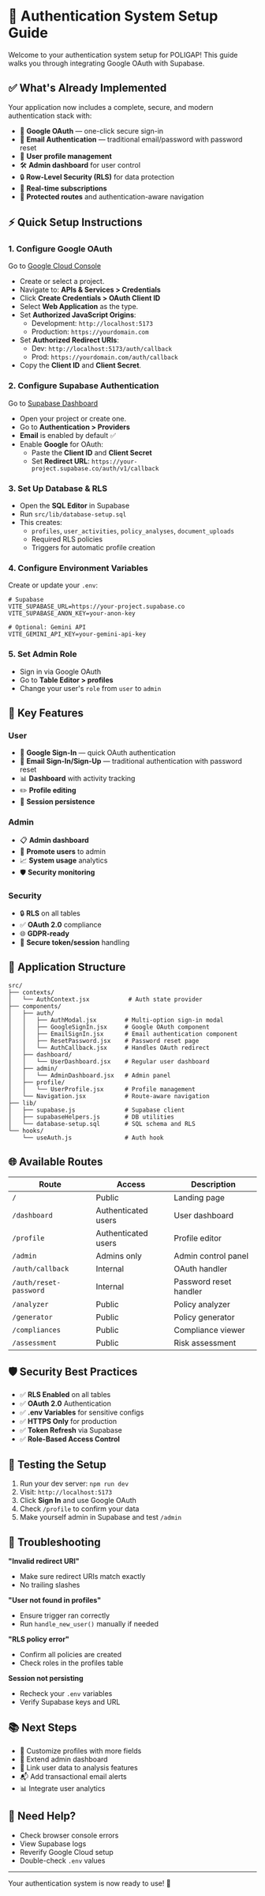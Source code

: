 # 🔐 Authentication System Setup Guide

Welcome to your authentication system setup for POLIGAP! This guide walks you through integrating Google OAuth with Supabase.

## ✅ What's Already Implemented

Your application now includes a complete, secure, and modern authentication stack with:

- 🔐 **Google OAuth** — one-click secure sign-in
- 📧 **Email Authentication** — traditional email/password with password reset
- 👤 **User profile management**
- 🛠️ **Admin dashboard** for user control
- 🔒 **Row-Level Security (RLS)** for data protection
- 📡 **Real-time subscriptions**
- 🚫 **Protected routes** and authentication-aware navigation

## ⚡ Quick Setup Instructions

### 1. Configure Google OAuth

Go to [Google Cloud Console](https://console.cloud.google.com/)

- Create or select a project.
- Navigate to: **APIs & Services > Credentials**
- Click **Create Credentials > OAuth Client ID**
- Select **Web Application** as the type.
- Set **Authorized JavaScript Origins**:
  - Development: `http://localhost:5173`
  - Production: `https://yourdomain.com`
- Set **Authorized Redirect URIs**:
  - Dev: `http://localhost:5173/auth/callback`
  - Prod: `https://yourdomain.com/auth/callback`
- Copy the **Client ID** and **Client Secret**.

### 2. Configure Supabase Authentication

Go to [Supabase Dashboard](https://supabase.com/dashboard)

- Open your project or create one.
- Go to **Authentication > Providers**
- **Email** is enabled by default ✅
- Enable **Google** for OAuth:
  - Paste the **Client ID** and **Client Secret**
  - Set **Redirect URL**: `https://your-project.supabase.co/auth/v1/callback`

### 3. Set Up Database & RLS

- Open the **SQL Editor** in Supabase
- Run `src/lib/database-setup.sql`
- This creates:
  - `profiles`, `user_activities`, `policy_analyses`, `document_uploads`
  - Required RLS policies
  - Triggers for automatic profile creation

### 4. Configure Environment Variables

Create or update your `.env`:

```env
# Supabase
VITE_SUPABASE_URL=https://your-project.supabase.co
VITE_SUPABASE_ANON_KEY=your-anon-key

# Optional: Gemini API
VITE_GEMINI_API_KEY=your-gemini-api-key
```

### 5. Set Admin Role

- Sign in via Google OAuth
- Go to **Table Editor > profiles**
- Change your user's `role` from `user` to `admin`

## 🎯 Key Features

### User
- 🔐 **Google Sign-In** — quick OAuth authentication
- 📧 **Email Sign-In/Sign-Up** — traditional authentication with password reset
- 📊 **Dashboard** with activity tracking
- ✏️ **Profile editing**
- 🔄 **Session persistence**

### Admin
- 📋 **Admin dashboard**
- 🚀 **Promote users** to admin
- 📈 **System usage** analytics
- 🛡️ **Security monitoring**

### Security
- 🔒 **RLS** on all tables
- ✅ **OAuth 2.0** compliance
- 🌐 **GDPR-ready**
- 🔁 **Secure token/session** handling

## 🧭 Application Structure

```
src/
├── contexts/
│   └── AuthContext.jsx           # Auth state provider
├── components/
│   ├── auth/
│   │   ├── AuthModal.jsx        # Multi-option sign-in modal
│   │   ├── GoogleSignIn.jsx     # Google OAuth component
│   │   ├── EmailSignIn.jsx      # Email authentication component
│   │   ├── ResetPassword.jsx    # Password reset page
│   │   └── AuthCallback.jsx     # Handles OAuth redirect
│   ├── dashboard/
│   │   └── UserDashboard.jsx    # Regular user dashboard
│   ├── admin/
│   │   └── AdminDashboard.jsx   # Admin panel
│   ├── profile/
│   │   └── UserProfile.jsx      # Profile management
│   └── Navigation.jsx           # Route-aware navigation
├── lib/
│   ├── supabase.js              # Supabase client
│   ├── supabaseHelpers.js       # DB utilities
│   └── database-setup.sql       # SQL schema and RLS
└── hooks/
    └── useAuth.js               # Auth hook
```

## 🌐 Available Routes

| Route | Access | Description |
|-------|--------|-------------|
| `/` | Public | Landing page |
| `/dashboard` | Authenticated users | User dashboard |
| `/profile` | Authenticated users | Profile editor |
| `/admin` | Admins only | Admin control panel |
| `/auth/callback` | Internal | OAuth handler |
| `/auth/reset-password` | Internal | Password reset handler |
| `/analyzer` | Public | Policy analyzer |
| `/generator` | Public | Policy generator |
| `/compliances` | Public | Compliance viewer |
| `/assessment` | Public | Risk assessment |

## 🛡️ Security Best Practices

- ✅ **RLS Enabled** on all tables
- ✅ **OAuth 2.0** Authentication
- ✅ **.env Variables** for sensitive configs
- ✅ **HTTPS Only** for production
- ✅ **Token Refresh** via Supabase
- ✅ **Role-Based Access Control**

## 🧪 Testing the Setup

1. Run your dev server: `npm run dev`
2. Visit: `http://localhost:5173`
3. Click **Sign In** and use Google OAuth
4. Check `/profile` to confirm your data
5. Make yourself admin in Supabase and test `/admin`

## 🐞 Troubleshooting

**"Invalid redirect URI"**
- Make sure redirect URIs match exactly
- No trailing slashes

**"User not found in profiles"**
- Ensure trigger ran correctly
- Run `handle_new_user()` manually if needed

**"RLS policy error"**
- Confirm all policies are created
- Check roles in the profiles table

**Session not persisting**
- Recheck your `.env` variables
- Verify Supabase keys and URL

## 📚 Next Steps

- 🔧 Customize profiles with more fields
- 🧩 Extend admin dashboard
- 🔗 Link user data to analysis features
- 📬 Add transactional email alerts
- 📊 Integrate user analytics

## 🤝 Need Help?

- Check browser console errors
- View Supabase logs
- Reverify Google Cloud setup
- Double-check `.env` values

---

Your authentication system is now ready to use! 🎉

